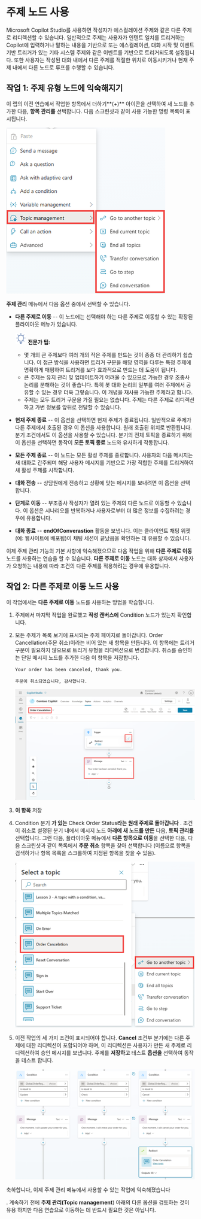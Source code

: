 # 주제 노드 사용

Microsoft Copilot Studio를 사용하면 작성자가 에스컬레이션 주제와 같은
다른 주제로 리디렉션할 수 있습니다. 일반적으로 주제는 사용자가 인텐트
일치를 트리거하는 Copilot에 입력하거나 말하는 내용을 기반으로 또는
에스컬레이션, 대화 시작 및 이벤트 기반 트리거가 있는 기타 시스템 주제와
같은 이벤트를 기반으로 트리거되도록 설정됩니다. 또한 사용자는 작성된
대화 내에서 다른 주제를 적절한 위치로 이동시키거나 현재 주제 내에서 다른
노드로 루프를 수행할 수 있습니다.

## 작업 1: 주제 유형 노드에 익숙해지기

이 랩의 이전 연습에서 작업한 항목에서 더하기**(+)** 아이콘을 선택하여 새
노드를 추가한 다음, **항목 관리를** 선택합니다. 다음 스크린샷과 같이
사용 가능한 명령 목록이 표시됩니다.

<img src="https://github.com/FDX-edu/240819_CopilotEdu_test/raw/main/Lab%2002/media/image31.png">


**주제 관리** 메뉴에서 다음 옵션 중에서 선택할 수 있습니다.

-   **다른 주제로 이동** -- 이 노드에는 선택해야 하는 다른 주제로 이동할
    수 있는 확장된 플라이아웃 메뉴가 있습니다.

    <img src="https://github.com/FDX-edu/240819_CopilotEdu_test/raw/main/Lab%2001/media/image4.svg" width="30"> **전문가 팁:** 
    
    - 몇 개의 큰 주제보다 여러 개의 작은 주제를 만드는 것이 종종 더 관리하기 쉽습니다. 이 접근 방식을 사용하면 트리거 구문을 해당 영역을 다루는 특정 주제에 명확하게 매핑하여 트리거를 보다 효과적으로 만드는 데 도움이 됩니다.
    - 큰 주제는 유지 관리 및 업데이트하기 어려울 수 있으므로 가능한 경우 조종사 논리를 분해하는 것이 좋습니다. 특히 봇 대화 논리의 일부를 여러 주제에서 공유할 수 있는 경우 더욱 그렇습니다. 이 개념을 재사용 가능한 주제라고 합니다.
    - 주제는 모두 트리거 구문을 가질 필요는 없습니다. 주제는 다른 주제로 리디렉션하고 가변 정보를 앞뒤로 전달할 수 있습니다.

-   **현재 주제 종료** -- 이 옵션을 선택하면 현재 주제가 종료됩니다.
    일반적으로 주제가 다른 주제에서 호출된 경우 이 옵션을 사용합니다.
    원래 호출된 위치로 반환됩니다. 분기 조건에서도 이 옵션을 사용할 수
    있습니다. 분기의 전체 토픽을 종료하기 위해 이 옵션을 선택하면 동작이
    **모든 토픽 종료** 노드와 유사하게 작동합니다.

-   **모든 주제 종료** -- 이 노드는 모든 활성 주제를 종료합니다.
    사용자의 다음 메시지는 새 대화로 간주되며 해당 사용자 메시지를
    기반으로 가장 적합한 주제를 트리거하여 새 활성 주제를 시작합니다.

-   **대화 전송** -- 상담원에게 전송하고 상황에 맞는 메시지를 보내려면
    이 옵션을 선택합니다.

-   **단계로 이동** -- 부조종사 작성자가 열려 있는 주제의 다른 노드로
    이동할 수 있습니다. 이 옵션은 시나리오를 반복하거나 사용자로부터 더
    많은 정보를 수집하려는 경우에 유용합니다.

-   **대화 종료** -- **endOfConverastion** 활동을 보냅니다. 이는
    클라이언트 채팅 위젯(예: 웹사이트에 배포됨)이 채팅 세션이 끝났음을
    확인하는 데 유용할 수 있습니다.

이제 주제 관리 기능의 기본 사항에 익숙해졌으므로 다음 작업을 위해 **다른
주제로 이동** 노드를 사용하는 연습을 할 수 있습니다. **다른 주제로
이동** 노드는 대화 상자에서 사용자가 요청하는 내용에 따라 조건의 다른
주제를 적용하려는 경우에 유용합니다.

## 작업 2: 다른 주제로 이동 노드 사용

이 작업에서는 **다른 주제로 이동** 노드를 사용하는 방법을 학습합니다.

1.  주제에서 마지막 작업을 완료했고 **작성 캔버스에** Condition 노드가
    있는지 확인합니다.

2.  모든 주제가 목록 보기에 표시되는 주제 페이지로 돌아갑니다. Order
    Cancellation(주문 취소)이라는 비어 있는 새 항목을 만듭니다. 이
    항목에는 트리거 구문이 필요하지 않으므로 트리거 유형을 리디렉션으로
    변경합니다. 취소를 승인하는 단일 메시지 노드를 추가한 다음 이 항목을
    저장합니다.

    ```
    Your order has been canceled, thank you.
    ```
    ```
    주문이 취소되었습니다, 감사합니다.
    ```

    <img src="https://github.com/FDX-edu/240819_CopilotEdu_test/raw/main/Lab%2002/media/image32.png">

3.  **이 항목** 저장

4.  Condition 분기 **가 있는** Check Order Status**라는 원래 주제로
    돌아갑니다** . 조건이 취소로 설정된 분기 내에서 메시지 노드 **아래에
    새 노드를 만든** 다음, **토픽 관리를** 선택합니다. 그런 다음,
    플라이아웃 메뉴에서 **다른 항목으로 이동**을 선택한 다음, 다음
    스크린샷과 같이 목록에서 **주문 취소** 항목을 찾아 선택합니다
    (이름으로 항목을 검색하거나 항목 목록을 스크롤하여 지정된 항목을
    찾을 수 있음).

    <img src="https://github.com/FDX-edu/240819_CopilotEdu_test/raw/main/Lab%2002/media/image33.png">

6.  이전 작업의 세 가지 조건이 표시되어야 합니다. **Cancel** 조건부
    분기에는 다른 주제에 대한 리디렉션이 포함되어야 하며, 이 리디렉션은
    사용자가 만든 새 주제로 리디렉션하여 승인 메시지를 보냅니다. 주제를
    **저장하고** 테스트 **옵션을** 선택하여 동작을 테스트 합니다.

    <img src="https://github.com/FDX-edu/240819_CopilotEdu_test/raw/main/Lab%2002/media/image34.png">
    
축하합니다, 이제 주제 관리 메뉴에서 사용할 수 있는 작업에 익숙해졌습니다

. 계속하기 전에 **주제 관리(Topic management**) 아래의 다른 옵션을 검토하는 것이 유용 하지만 다음 연습으로 이동하는 데 반드시 필요한 것은 아닙니다.

